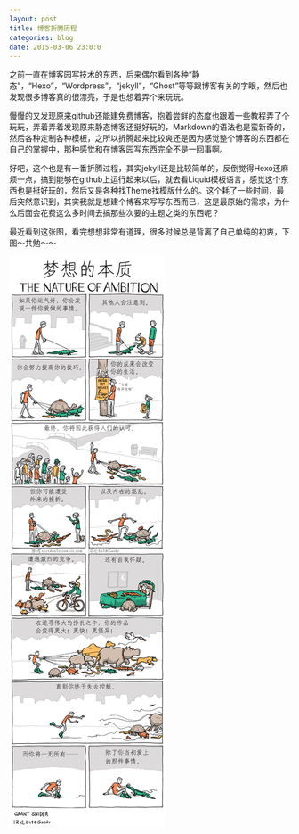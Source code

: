 ```yaml
---
layout: post
title: 博客折腾历程
categories: blog
date: 2015-03-06 23:0:0
---
```


之前一直在博客园写技术的东西，后来偶尔看到各种“静态”，“Hexo”，“Wordpress”，“jekyll”，“Ghost”等等跟博客有关的字眼，然后也发现很多博客真的很漂亮，于是也想着弄个来玩玩。

慢慢的又发现原来github还能建免费博客，抱着尝鲜的态度也跟着一些教程弄了个玩玩，弄着弄着发现原来静态博客还挺好玩的，Markdown的语法也是蛮新奇的，然后各种定制各种模板，之所以折腾起来比较爽还是因为感觉整个博客的东西都在自己的掌握中，那种感觉和在博客园写东西完全不是一回事啊。

好吧，这个也是有一番折腾过程，其实jekyll还是比较简单的，反倒觉得Hexo还麻烦一点，搞到能够在github上运行起来以后，就去看Liquid模板语言，感觉这个东西也是挺好玩的，然后又是各种找Theme找模版什么的。这个耗了一些时间，最后突然意识到，其实我就是想建个博客来写写东西而已，这是最原始的需求，为什么后面会花费这么多时间去搞那些次要的主题之类的东西呢？

最近看到这张图，看完想想非常有道理，很多时候总是背离了自己单纯的初衷，下图～共勉～～

![](/image/dreamEssence.jpg)
